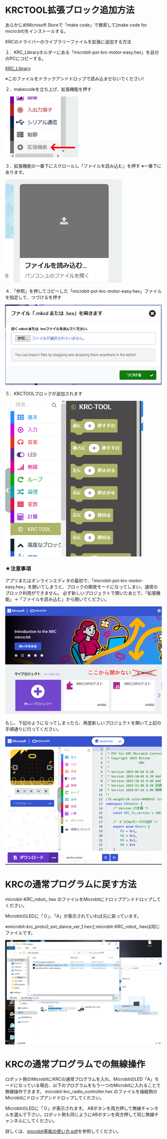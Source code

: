 # KRCTOOL拡張ブロック追加方法

あらかじめMicrosoft Storeで「make code」で検索して[make code for micro:bit]をインストールする。

KRCのドライバーのライブラリーファイルを拡張に追加する方法


１．KRC_Libraryホルダーにある「microbit-pxt-krc-motor-easy.hex」を自分のPCにコピーする。

[KRC_Library](./KRC_Library)

※このファイルをドラックアンドドロップで読み込ませないでください!


２．makecodeを立ち上げ、拡張機能を押す

![img](./fig/KRC_setup01.png)


３．拡張機能の一番下にスクロールし「ファイルを読み込む」を押す
※一番下にあります。

![img](./fig/KRC_setup02.png)

４．「参照」を押してコピーした「microbit-pxt-krc-motor-easy.hex」ファイルを指定して、つづけるを押す

![img](./fig/KRC_setup03.png)


５．KRCTOOLブロックが追加されます

![img](./fig/KRC_setup04.png)

### ★注意事項

アプリまたはオンラインエディタの最初で、「microbit-pxt-krc-motor-easy.hex」を開いてしまうと、ブロックの開発モードになってしまい、通常のブロック利用ができません。
必ず新しいプロジェクトで開いたあとで、「拡張機能」→「ファイルを読み込む」から開いてください。

![img](./fig/KRC_setup_NG.png)

もし、下記のようになってしまったら、再度新しいプロジェクトを開いて上記の手順通りに行ってください。

![img](./fig/KRC_setup_NG_JS.png)



# KRCの通常プログラムに戻す方法

microbit-KRC_robot_.hex
のファイルをMicrobitにドロップアンドドロップしてください。

MicrobitのLEDに「０」、「A」が表示されていれば元に戻っています。

※microbit-krc_proto2_ext_dance_ver_1.hexとmicrobit-KRC_robot_.hexは同じファイルです。

![microbit-Robot_reset](./fig/reset.png)

# KRCの通常プログラムでの無線操作

ロボット側のMicrobitにKRCの通常プログラムを入れ、MicrobitのLED「A」モードになっている場合、以下のプログラムをもう一つのMicrobitに入れることで無線操作できます。
microbit-krc_radio_controller.hex
のファイルを操縦側のMicrobitにドロップアンドドロップしてください。

MicrobitのLEDに「０」が表示されます。
ABボタンを両方押して無線チャンネルを選んで下さい。ロボット側も同じようにABボタンを両方押して同じ無線チャンネルにしてください。

詳しくは、[microbit基板の使い方.pdf](./KRC_library/microbit基板の使い方.pdf)を参照してください。



